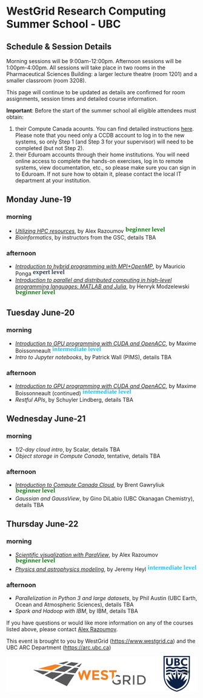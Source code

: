# WestGrid Research Computing Summer School - UBC
## Schedule & Session Details

Morning sessions will be 9:00am-12:00pm. Afternoon sessions will be 1:00pm-4:00pm. All sessions will take
place in two rooms in the Pharmaceutical Sciences Building: a larger lecture theatre (room 1201) and a
smaller classroom (room 3208).

This page will continue to be updated as details are confirmed for room assignments, session times and
detailed course information.

**Important**: Before the start of the summer school all eligible attendees must obtain:
1. their Compute Canada acounts. You can find detailed instructions
   [here](https://www.computecanada.ca/research-portal/account-management/apply-for-an-account). Please
   note that you need only a CCDB account to log in to the new systems, so only Step 1 (and Step 3 for
   your supervisor) will need to be completed (but not Step 2).
2. their Eduroam accounts through their home institutions. You will need online access to complete the
   hands-on exercises, log in to remote systems, view documentation, etc., so please make sure you can
   sign in to Eduroam. If not sure how to obtain it, please contact the local IT department at your
   institution.

## Monday June-19

### morning
* [*Utilizing HPC resources*](alex1.md), by Alex Razoumov ![beginner](beginner.png)
* *Bioinformatics*, by instructors from the GSC, details TBA

### afternoon
* [*Introduction to hybrid programming with MPI+OpenMP*](mauricio.md), by Mauricio Ponga
  ![expert](expert.png)
* [*Introduction to parallel and distributed computing in high-level programming languages: MATLAB and Julia*](henryk.md),
  by Henryk Modzelewski ![beginner](beginner.png)

## Tuesday June-20

### morning
* [*Introduction to GPU programming with CUDA and OpenACC*](maxime.md), by Maxime Boissonneault
  ![intermediate](intermediate.png)
* *Intro to Jupyter notebooks*, by Patrick Wall (PIMS), details TBA

### afternoon
* [*Introduction to GPU programming with CUDA and OpenACC*](maxime.md), by Maxime Boissonneault
  (continued) ![intermediate](intermediate.png)
* *Restful APIs*, by Schuyler Lindberg, details TBA

## Wednesday June-21

### morning
* *1/2-day cloud intro*, by Scalar, details TBA
* *Object storage in Compute Canada*, tentative, details TBA

### afternoon
* [*Introduction to Compute Canada Cloud*](brent.md), by Brent Gawryliuk ![beginner](beginner.png)
* *Gaussian and GaussView*, by Gino DiLabio (UBC Okanagan Chemistry), details TBA

## Thursday June-22

### morning
* [*Scientific visualization with ParaView*](alex2.md), by Alex Razoumov ![beginner](beginner.png)
* [*Physics and astrophysics modeling*](jeremy.md), by Jeremy Heyl ![intermediate](intermediate.png)

### afternoon
* *Parallelization in Python 3 and large datasets*, by Phil Austin (UBC Earth, Ocean and Atmospheric
  Sciences), details TBA
* *Spark and Hadoop with IBM*, by IBM, details TBA

If you have questions or would like more information on any of the courses listed above, please contact
[Alex Razoumov](mailto:alex.razoumov@westgrid.ca).

This event is brought to you by WestGrid (https://www.westgrid.ca) and the UBC ARC Department (https://arc.ubc.ca)

![WestGrid and UBC](logos.png)
